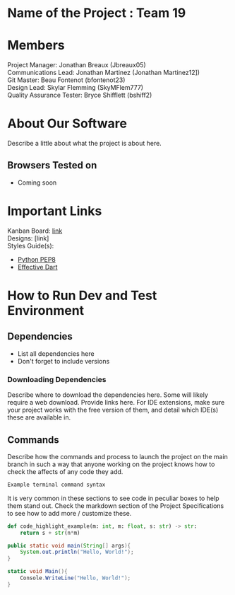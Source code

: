 # Name of the Project : Team 19
# Members
Project Manager: Jonathan Breaux (Jbreaux05)\
Communications Lead: Jonathan Martinez (Jonathan Martinez12])\
Git Master: Beau Fontenot (bfontenot23)\
Design Lead: Skylar Flemming (SkyMFlem777)\
Quality Assurance Tester: Bryce Shifflett (bshiff2)

# About Our Software

Describe a little about what the project is about here.
## Browsers Tested on
- Coming soon
# Important Links
Kanban Board: [link](https://github.com/orgs/CSC-3380-Spring-2025/projects/9/views/1)\
Designs: [link]\
Styles Guide(s):
- [Python PEP8](https://peps.python.org/pep-0008/)
- [Effective Dart](https://dart.dev/effective-dart/style)

# How to Run Dev and Test Environment

## Dependencies
- List all dependencies here
- Don't forget to include versions
### Downloading Dependencies
Describe where to download the dependencies here. Some will likely require a web download. Provide links here. For IDE extensions, make sure your project works with the free version of them, and detail which IDE(s) these are available in. 

## Commands
Describe how the commands and process to launch the project on the main branch in such a way that anyone working on the project knows how to check the affects of any code they add.

```sh
Example terminal command syntax
```

It is very common in these sections to see code in peculiar boxes to help them stand out. Check the markdown section of the Project Specifications to see how to add more / customize these.

```python
def code_highlight_example(m: int, m: float, s: str) -> str:
	return s + str(n*m)
```

```java
public static void main(String[] args){
	System.out.println("Hello, World!");
}
```

```c#
static void Main(){
	Console.WriteLine("Hello, World!");
}
```
